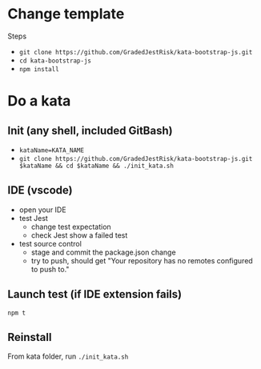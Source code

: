 # Change template

Steps
* `git clone https://github.com/GradedJestRisk/kata-bootstrap-js.git`
* `cd kata-bootstrap-js`
* `npm install`

# Do a kata

## Init (any shell, included GitBash)
* `kataName=KATA_NAME`
* `git clone https://github.com/GradedJestRisk/kata-bootstrap-js.git $kataName && cd $kataName && ./init_kata.sh` 

## IDE (vscode)
* open your IDE 
* test Jest
  * change test expectation
  * check Jest show a failed test 
* test source control
  * stage and commit the package.json change
  * try to push, should get "Your repository has no remotes configured to push to."

## Launch test (if IDE extension fails)
`npm t`

## Reinstall
From kata folder, run  `./init_kata.sh`
